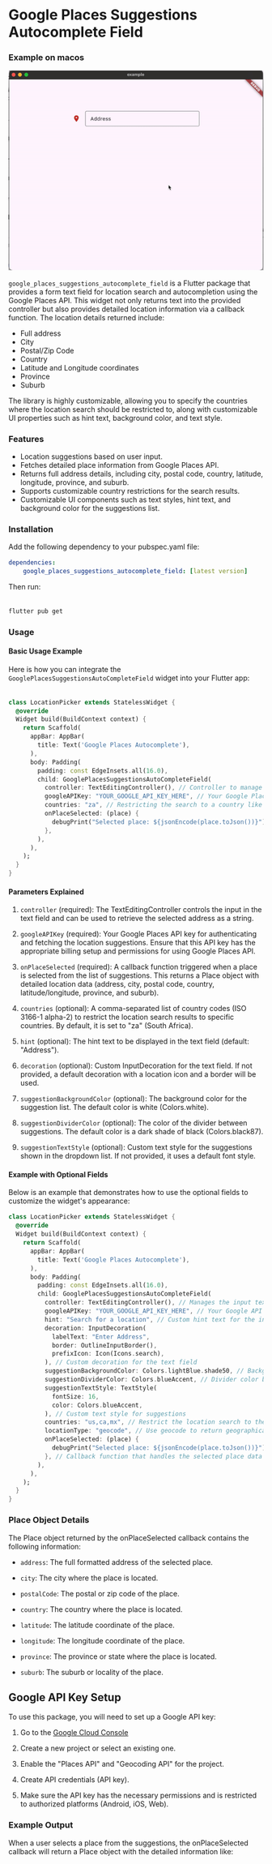 
# Google Places Suggestions Autocomplete Field

### Example on macos
![](https://github.com/TopCode-Dev/google_places_suggestions_autocomplete_field/blob/master/example.gif)

`google_places_suggestions_autocomplete_field` is a Flutter package that provides a form text field for location search and autocompletion using the Google Places API. This widget not only returns text into the provided controller but also provides detailed location information via a callback function. The location details returned include:

- Full address
- City
- Postal/Zip Code
- Country
- Latitude and Longitude coordinates
- Province
- Suburb

The library is highly customizable, allowing you to specify the countries where the location search should be restricted to, along with customizable UI properties such as hint text, background color, and text style.

### Features

- Location suggestions based on user input.
- Fetches detailed place information from Google Places API.
- Returns full address details, including city, postal code, country, latitude, longitude, province, and suburb.
- Supports customizable country restrictions for the search results.
- Customizable UI components such as text styles, hint text, and background color for the suggestions list.

### Installation

Add the following dependency to your pubspec.yaml file:
```yaml
dependencies:
    google_places_suggestions_autocomplete_field: [latest version]
```

Then run:
```bash

flutter pub get
```


### Usage
#### Basic Usage Example

Here is how you can integrate the `GooglePlacesSuggestionsAutoCompleteField` widget into your Flutter app:


```dart

class LocationPicker extends StatelessWidget {
  @override
  Widget build(BuildContext context) {
    return Scaffold(
      appBar: AppBar(
        title: Text('Google Places Autocomplete'),
      ),
      body: Padding(
        padding: const EdgeInsets.all(16.0),
        child: GooglePlacesSuggestionsAutoCompleteField(
          controller: TextEditingController(), // Controller to manage the text input
          googleAPIKey: "YOUR_GOOGLE_API_KEY_HERE", // Your Google Places API key
          countries: "za", // Restricting the search to a country like South Africa (use ISO 3166-1 alpha-2 codes)
          onPlaceSelected: (place) {
            debugPrint("Selected place: ${jsonEncode(place.toJson())}");
          },
        ),
      ),
    );
  }
}
```

#### Parameters Explained

1. `controller` (required): The TextEditingController controls the input in the text field and can be used to retrieve the selected address as a string.
2. `googleAPIKey` (required): Your Google Places API key for authenticating and fetching the location suggestions. Ensure that this API key has the appropriate billing setup and permissions for using Google Places API.
    
3. `onPlaceSelected` (required): A callback function triggered when a place is selected from the list of suggestions. This returns a Place object with detailed location data (address, city, postal code, country, latitude/longitude, province, and suburb).
    
4. `countries` (optional): A comma-separated list of country codes (ISO 3166-1 alpha-2) to restrict the location search results to specific countries. By default, it is set to "za" (South Africa).
    
5. `hint` (optional): The hint text to be displayed in the text field (default: "Address").
    
6. `decoration` (optional): Custom InputDecoration for the text field. If not provided, a default decoration with a location icon and a border will be used.
    
7. `suggestionBackgroundColor` (optional): The background color for the suggestion list. The default color is white (Colors.white).
    
8. `suggestionDividerColor` (optional): The color of the divider between suggestions. The default color is a dark shade of black (Colors.black87).
    
9. `suggestionTextStyle` (optional): Custom text style for the suggestions shown in the dropdown list. If not provided, it uses a default font style.

#### Example with Optional Fields

Below is an example that demonstrates how to use the optional fields to customize the widget's appearance:

```dart
class LocationPicker extends StatelessWidget {
  @override
  Widget build(BuildContext context) {
    return Scaffold(
      appBar: AppBar(
        title: Text('Google Places Autocomplete'),
      ),
      body: Padding(
        padding: const EdgeInsets.all(16.0),
        child: GooglePlacesSuggestionsAutoCompleteField(
          controller: TextEditingController(), // Manages the input text field
          googleAPIKey: "YOUR_GOOGLE_API_KEY_HERE", // Your Google API Key
          hint: "Search for a location", // Custom hint text for the input field
          decoration: InputDecoration(
            labelText: "Enter Address",
            border: OutlineInputBorder(),
            prefixIcon: Icon(Icons.search),
          ), // Custom decoration for the text field
          suggestionBackgroundColor: Colors.lightBlue.shade50, // Background color for the suggestions list
          suggestionDividerColor: Colors.blueAccent, // Divider color between the suggestions
          suggestionTextStyle: TextStyle(
            fontSize: 16,
            color: Colors.blueAccent,
          ), // Custom text style for suggestions
          countries: "us,ca,mx", // Restrict the location search to the USA, Canada, and Mexico
          locationType: "geocode", // Use geocode to return geographical coordinates
          onPlaceSelected: (place) {
            debugPrint("Selected place: ${jsonEncode(place.toJson())}");
          }, // Callback function that handles the selected place data
        ),
      ),
    );
  }
}
```

### Place Object Details

The Place object returned by the onPlaceSelected callback contains the following information:

- `address`: The full formatted address of the selected place.

- `city`: The city where the place is located.

- `postalCode`: The postal or zip code of the place.
    
- `country`: The country where the place is located.
    
- `latitude`: The latitude coordinate of the place.
    
- `longitude`: The longitude coordinate of the place.
    
- `province`: The province or state where the place is located.
    
- `suburb`: The suburb or locality of the place.

## Google API Key Setup

To use this package, you will need to set up a Google API key:

1. Go to the [Google Cloud Console](https://console.cloud.google.com/apis/library/places.googleapis.com)
    
2. Create a new project or select an existing one.
    
3. Enable the "Places API" and "Geocoding API" for the project.
    
4. Create API credentials (API key).
    
5. Make sure the API key has the necessary permissions and is restricted to authorized platforms (Android, iOS, Web).

### Example Output

When a user selects a place from the suggestions, the onPlaceSelected callback will return a Place object with the detailed information like:
